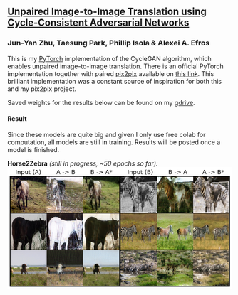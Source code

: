 ## [Unpaired Image-to-Image Translation using Cycle-Consistent Adversarial Networks](https://arxiv.org/abs/1703.10593)

### Jun-Yan Zhu, Taesung Park, Phillip Isola & Alexei A. Efros

This is my [PyTorch](https://pytorch.org/) implementation of the CycleGAN algorithm, which enables unpaired image-to-image translation. There is an official PyTorch implementation together with paired [pix2pix](https://arxiv.org/abs/1611.07004) available on [this link](https://github.com/junyanz/pytorch-CycleGAN-and-pix2pix). This brilliant implementation was a constant source of inspiration for both this and my pix2pix project.

Saved weights for the results below can be found on my [gdrive](https://drive.google.com/drive/folders/1qSebyz5fwMFonhR8-fkDtup8-IwHsOa0?usp=sharing).

#### Result

Since these models are quite big and given I only use free colab for computation, all models are still in training. Results will be posted once a model is finished.

**Horse2Zebra** *(still in progress, ~50 epochs so far):*
<img src="images/result-horse2zebra.png">

